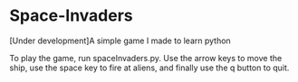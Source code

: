 # Space-Invaders
[Under development]A simple game I made to learn python

To play the game, run spaceInvaders.py. Use the arrow keys to move the ship, use the space key to fire at aliens, and finally use the q button to quit.
